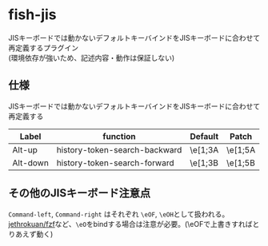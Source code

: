 # fish-jis
JISキーボードでは動かないデフォルトキーバインドをJISキーボードに合わせて再定義するプラグイン  
(環境依存が強いため、記述内容・動作は保証しない)

## 仕様

JISキーボードでは動かないデフォルトキーバインドをJISキーボードに合わせて再定義する

| Label    | function                      | Default   | Patch     |
| -------- | ----------------------------- | --------- | --------- |
| Alt-up   | history-token-search-backward | \e\[1\;3A | \e\[1\;5A |
| Alt-down | history-token-search-forward  | \e\[1\;3B | \e\[1\;5B |

## その他のJISキーボード注意点

`Command-left`, `Command-right`  はそれぞれ `\eOF`, `\eOH`として扱われる。  
[jethrokuan/fzf](https://github.com/jethrokuan/fzf)など、`\eO`をbindする場合は注意が必要。(\eOFで上書きすればとりあえず動く)
